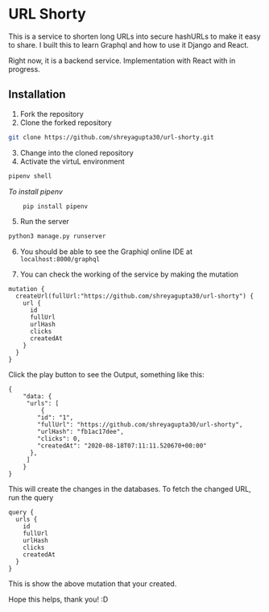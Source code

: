 # URL Shorty
This is a service to shorten long URLs into secure hashURLs to make it easy to share. I built this to learn Graphql and how to use it Django and React. 

Right now, it is a backend service. Implementation with React with in progress. 

## Installation

1. Fork the repository
2. Clone the forked repository
``` bash
git clone https://github.com/shreyagupta30/url-shorty.git
```
3. Change into the cloned repository
4. Activate the virtuL environment
``` bash
pipenv shell
```
*To install pipenv*
```bash
    pip install pipenv
```
5. Run the server
``` bash
python3 manage.py runserver
```
6. You should be able to see the Graphiql online IDE at 
``` localhost:8000/graphql ```

7. You can check the working of the service by making the mutation
``` 
mutation {
  createUrl(fullUrl:"https://github.com/shreyagupta30/url-shorty") {
    url {
      id
      fullUrl
      urlHash
      clicks
      createdAt
    }
  }
}
```
Click the play button to see the Output, something like this:
```
{
    "data: {
     "urls": [
         {
        "id": "1",
        "fullUrl": "https://github.com/shreyagupta30/url-shorty",
        "urlHash": "fb1ac17dee",
        "clicks": 0,
        "createdAt": "2020-08-18T07:11:11.520670+00:00"
      },
     ]
    }
}
```
This will create the changes in the databases.
To fetch the changed URL, run the query

``` 
query {
  urls {
    id
    fullUrl
    urlHash
    clicks
    createdAt
  }
}
```
This is show the above mutation that your created.

Hope this helps, thank you! :D
